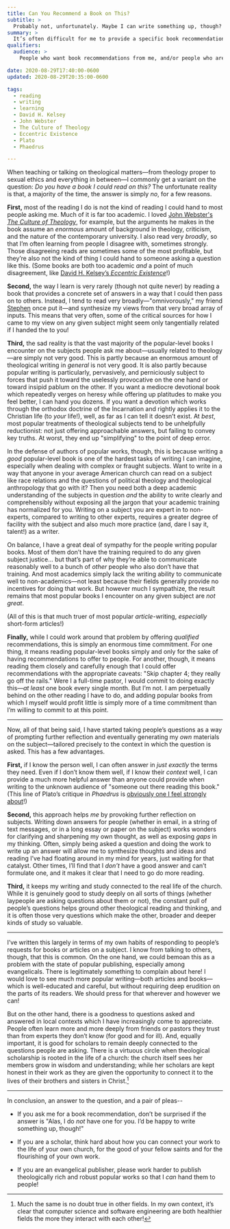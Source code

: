 ```yaml
---
title: Can You Recommend a Book on This?
subtitle: >
  Probably not, unfortunately. Maybe I can write something up, though?
summary: >
  It’s often difficult for me to provide a specific book recommendation for a given topic—because the things I read and the way I learn conspire against it. But that is not the final word on the subject.
qualifiers:
  audience: >
    People who want book recommendations from me, and/or people who are thinking about thinking and learning in general.

date: 2020-08-29T17:40:00-0600
updated: 2020-08-29T20:35:00-0600

tags:
  - reading
  - writing
  - learning
  - David H. Kelsey
  - John Webster
  - The Culture of Theology
  - Eccentric Existence
  - Plato
  - Phaedrus

---
```


When teaching or talking on theological matters—from theology proper to sexual ethics and everything in between—I commonly get a variant on the question: <i>Do you have a book I could read on this?</i> The unfortunate reality is that, a majority of the time, the answer is simply <i>no</i>, for a few reasons.

**First,** most of the reading I do is not the kind of reading I could hand to most people asking me. Much of it is far too academic. I loved [John Webster's <cite>The Culture of Theology</cite>](https://v5.chriskrycho.com/topics/the-culture-of-theology), for example, but the arguments he makes in the book assume an *enormous* amount of background in theology, criticism, and the nature of the contemporary university. I also read very *broadly*, so that I’m often learning from people I disagree with, sometimes strongly. Those disagreeing reads are sometimes some of the most profitable, but they’re also not the kind of thing I could hand to someone asking a question like this. (Some books are both too academic *and* a point of much disagreement, like [David H. Kelsey’s <cite>Eccentric Existence</cite>](https://v5.chriskrycho.com/topics/eccentric-existence)!) 

**Second,** the way I learn is very rarely (though not quite never) by reading a book that provides a concrete set of answers in a way that I could then pass on to others. Instead, I tend to read very broadly—"omnivorously," my friend [Stephen](https://stephencarradini.com) once put it—and synthesize my views from that very broad array of inputs. This means that very often, some of the critical sources for how I came to my view on any given subject might seem only tangentially related if I handed the to you!

**Third,** the sad reality is that the vast majority of the popular-level books I encounter on the subjects people ask me about—usually related to theology—are simply not very good. This is partly because an enormous amount of theological writing in *general* is not very good. It is also partly because popular writing is particularly, pervasively, and perniciously subject to forces that push it toward the uselessly provocative on the one hand or toward insipid pablum on the other. If you want a mediocre devotional book which repeatedly verges on heresy while offering up platitudes to make you feel better, I can hand you dozens. If you want a devotion which works through the orthodox doctrine of the Incarnation and rightly applies it to the Christian life (to *your* life!), well, as far as I can tell it doesn’t exist. At *best*, most popular treatments of theological subjects tend to be unhelpfully reductionist: not just offering approachable answers, but failing to convey key truths. At worst, they end up "simplifying" to the point of deep error.

In the defense of authors of popular works, though, this is because writing a *good* popular-level book is one of the hardest tasks of writing I can imagine, especially when dealing with complex or fraught subjects. Want to write in a way that anyone in your average American church can read on a subject like race relations and the questions of political theology and theological anthropology that go with it? Then you need both a deep academic understanding of the subjects in question *and* the ability to write clearly and comprehensibly without exposing all the jargon that your academic training has normalized for you. Writing on a subject you are expert in to non-experts, compared to writing to other experts, requires a greater degree of facility with the subject and also much more practice (and, dare I say it, talent!) as a writer. 

On balance, I have a great deal of sympathy for the people writing popular books. Most of them don’t have the training required to do any given subject justice… but that’s part of why they’re able to communicate reasonably well to a bunch of *other* people who also don’t have that training. And most academics simply lack the writing ability to communicate well to non-academics—not least because their fields generally provide no incentives for doing that work. But however much I sympathize, the result remains that most popular books I encounter on any given subject are *not great*.

(All of this is that much truer of most popular *article*-writing, *especially* short-form articles!)

**Finally,** while I could work around that problem by offering *qualified* recommendations, this is simply an enormous time commitment. For one thing, it means reading popular-level books simply and only for the sake of having recommendations to offer to people. For another, though, it means reading them closely and carefully enough that I could offer recommendations with the appropriate caveats: "Skip chapter 4; they really go off the rails." Were I a full-time pastor, I would commit to doing exactly this—*at least* one book every single month. But I’m not. I am perpetually behind on the other reading I have to do, and adding popular books from which I myself would profit little is simply more of a time commitment than I’m willing to commit to at this point.

---

Now, all of that being said, I have started taking people’s questions as a way of prompting further reflection and eventually generating my *own* materials on the subject—tailored precisely to the context in which the question is asked. This has a few advantages.

**First,** if I know the person well, I can often answer in *just exactly* the terms they need. Even if I don’t know them well, if I know their *context* well, I can provide a much more helpful answer than anyone could provide when writing to the unknown audience of "someone out there reading this book." (This line of Plato’s critique in <cite>Phaedrus</cite> is [obviously one I feel strongly about](https://v4.chriskrycho.com/2018/assumed-audiences.html "Assumed Audiences")!)

**Second,** this approach helps *me* by provoking further reflection on subjects. Writing down answers for people (whether in email, in a string of text messages, or in a long essay or paper on the subject) works wonders for clarifying and sharpening my own thought, as well as exposing *gaps* in my thinking. Often, simply being asked a question and doing the work to write up an answer will allow me to synthesize thoughts and ideas and reading I’ve had floating around in my mind for years, just waiting for that catalyst. Other times, I’ll find that I *don’t* have a good answer and can’t formulate one, and it makes it clear that I need to go do more reading.

**Third,** it keeps my writing and study connected to the real life of the church. While it is genuinely good to study deeply on all sorts of things (whether laypeople are asking questions about them or not), the constant pull of people’s questions helps ground other theological reading and thinking, and it is often those very questions which make the other, broader and deeper kinds of study so valuable.

--- 

I’ve written this largely in terms of my own habits of responding to people’s requests for books or articles on a subject. I know from talking to others, though, that this is common. On the one hand, we could bemoan this as a problem with the state of popular publishing, especially among evangelicals. There is legitimately something to complain about here! I would love to see much more popular writing—both articles and books—which is well-educated and careful, but without requiring deep erudition on the parts of its readers. We should press for that wherever and however we can!

But on the other hand, there is a goodness to questions asked and answered in local contexts which I have increasingly come to appreciate. People often learn more and more deeply from friends or pastors they trust than from experts they don’t know (for good and for ill). And, equally important, it is good for scholars to remain deeply connected to the questions people are asking. There is a virtuous circle when theological scholarship is rooted in the life of a church: the church itself sees her members grow in wisdom and understanding; while her scholars are kept honest in their work as they are given the opportunity to connect it to the lives of their brothers and sisters in Christ.[^1]

--- 

In conclusion, an answer to the question, and a pair of pleas--

- If you ask me for a book recommendation, don’t be surprised if the answer is "Alas, I do *not* have one for you. I’d be happy to write something up, though!"

- If you are a scholar, think hard about how you can connect your work to the life of your own church, for the good of your fellow saints and for the flourishing of your own work.

- If you are an evangelical publisher, please work harder to publish theologically rich and robust popular works so that I *can* hand them to people!



[^1]: Much the same is no doubt true in other fields. In my own context, it’s clear that computer science and software engineering are both healthier fields the more they interact with each other!